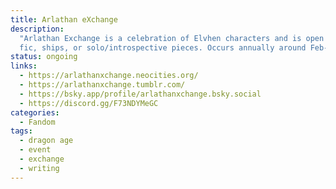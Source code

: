```yaml
---
title: Arlathan eXchange
description:
  "Arlathan Exchange is a celebration of Elvhen characters and is open to gen
  fic, ships, or solo/introspective pieces. Occurs annually around Feb-May."
status: ongoing
links:
  - https://arlathanxchange.neocities.org/
  - https://arlathanxchange.tumblr.com/
  - https://bsky.app/profile/arlathanxchange.bsky.social
  - https://discord.gg/F73NDYMeGC
categories:
  - Fandom
tags:
  - dragon age
  - event
  - exchange
  - writing
---
```

